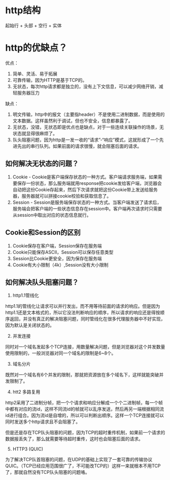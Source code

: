 # http结构

起始行 + 头部 + 空行 + 实体 

# http的优缺点？

优点：

1. 简单、灵活、易于拓展
2. 可靠传输，因为HTTP是基于TCP的。
3. 无状态，每次http请求都是独立的，没有上下文信息，可以减少网络开销，减轻服务器压力

缺点：

1. 明文传输，http中的报文（主要指header）不是使用二进制数据，而是使用的文本数据。这样虽然利于调试，但也不安全，信息都暴露了。
2. 无状态，没错，无状态即是优点也是缺点，对于一些连续关联操作的场景，无状态就显得很麻烦了。
3. 队头阻塞问题，因为http是一发一收的“请求”-“响应”模式，这就形成了一个先进先出的串行队列。如果前面的请求很慢，就会阻塞后面的请求。

## 如何解决无状态的问题？

1. Cookie - Cookie是客户端保存状态的一种方式。客户端请求服务端，如果需要保存一份状态，那么服务端就用response把cookie发给客户端，浏览器会自动把这份Cookie存起来，然后下次请求就把这份Cookie带上发送给服务器，服务器就可以拼接cookie校验和获取信息了。
2. Session - Session是服务端保存状态的一种方式。当客户端发送了请求后，服务端会把客户端的一些状态信息存在session中。客户端再次请求时只需要从session中取出对应的状态信息就行。

## Cookie和Session的区别

1. Cookie保存在客户端，Session保存在服务端
2. Cookie只能保存ASCII，Session可以保存任意类型
3. Session比Cookie更安全，因为保存在服务端
4. Cookie有大小限制（4k）,Session没有大小限制


## 如何解决队头阻塞问题？

1. http1.1管线化

http1.1的管线化让请求可以并行发出，而不用等待前面的请求的响应。但是因为http1.1还是文本格式的，所以它没法判断响应的顺序，所以请求的响应还是得按顺序返回，并没有真正的解决阻塞问题，同时管线化在很多代理服务器中不好实现，因为默认是关闭状态的。

2. 并发连接

同时对一个域名发起多个TCP连接，用数量解决问题，但是浏览器对这个并发数量使用限制的，一般浏览器对同一个域名的限制是6~8个。

3. 域名分片

既然对一个域名有6个并发的限制，那就把资源放在多个域名下，这样就能突破并发限制了。

4. htt2 多路复用

http2采用了二进制分帧，把一个个请求和响应分解成一个个二进制帧，每一个帧中都有对应的流id，这样不同流id的帧就可以乱序发送，然后再另一端根据相同流id进行组合。因为流id是自增的，所以可以判断出顺序。这样一个TCP连接就可以同时发送多个http请求且不会阻塞了。

但是还是存在TCP队头阻塞的问题，因为TCP的超时重传机制，如果前一个请求的数据报丢失了，那么就需要等待超时重传，这时也会阻塞后面的请求。

5. HTTP3 (QUIC)

为了解决TCP队首阻塞的问题，在UDP的基础上实现了一套可靠的传输协议 QUIC。（TCP已经应用范围很广了，不可能改TCP的）这样一来就根本不用TCP了，那就自然没有TCP队头阻塞的问题咯。